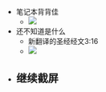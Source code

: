 - 笔记本背背佳
    - ![](https://firebasestorage.googleapis.com/v0/b/firescript-577a2.appspot.com/o/imgs%2Fapp%2Fhaozhongwen%2Fq4uQNysu0M.png?alt=media&token=351eed6f-3053-485b-8e8b-172263b09e3d)
- 还不知道是什么
    - 新翻译的圣经经文3:16
    - ![](https://firebasestorage.googleapis.com/v0/b/firescript-577a2.appspot.com/o/imgs%2Fapp%2Fhaozhongwen%2Fzhc6olqKkY.png?alt=media&token=c11d6200-423d-40b2-b0f5-af7e772c73f4)
- 继续截屏
    - 
